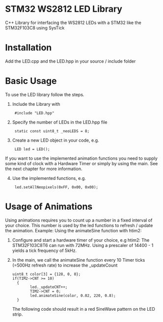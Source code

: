 # STM32 WS2812 LED Library
C++ Library for interfacing the WS2812 LEDs with a STM32 like the STM32F103C8 using SysTick

# Installation
Add the LED.cpp and the LED.hpp in your source / include folder

# Basic Usage
To use the LED library follow the steps.

1. Include the Library with 

        #include "LED.hpp"
2. Specify the number of LEDs in the LED.hpp file
    
        static const uint8_t _neoLEDS = 8;
3. Create a new LED object in your code, e.g.

        LED led = LED();
If you want to use the implemented animation functions you need to supply some kind of clock with a Hardware Timer or simply by using the main. See the next chapter for more information.

4. Use the implemented functions, e.g.
        
        led.setAllNeopixels(0xFF, 0x00, 0x00);
# Usage of Animations
Using animations requires you to count up a number in a fixed interval of your choice. This number is used by the led functions to refresh / update the animation.
Example: Using the animateSine function with htim2:

1.  Configure and start a hardware timer of your choice, e.g htim2:
    The STM32F103C8T6 can run with 72MHz. Using a prescaler of 14400 - 1 yields a tick frequency of 5kHz. 
2.  In the main, we call the animateSine function every 10 Timer ticks (=500Hz refresh rate) to increase the _updateCount
        
        uint8_t color[3] = {128, 0, 0};
        if(TIM2->CNT >= 10)
	      {
		        led._updateCNT++;
		        TIM2->CNT = 0;
		        led.animateSine(color, 0.02, 220, 0.8);
	      }
    The following code should result in a red SineWave pattern on the LED strip.
